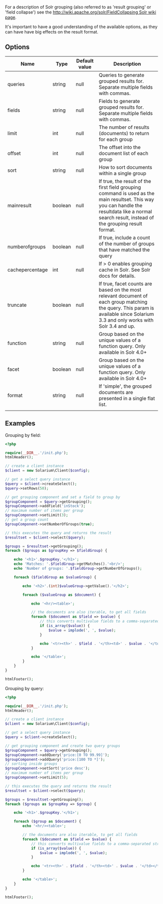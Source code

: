 For a description of Solr grouping (also referred to as 'result grouping' or 'field collapse') see the [http://wiki.apache.org/solr/FieldCollapsing Solr wiki page](http://wiki.apache.org/solr/FieldCollapsing_Solr_wiki_page "wikilink").

It's important to have a good understanding of the available options, as they can have have big effects on the result format.

Options
-------

| Name            | Type    | Default value | Description                                                                                                                                                                                       |
|-----------------|---------|---------------|---------------------------------------------------------------------------------------------------------------------------------------------------------------------------------------------------|
| queries         | string  | null          | Queries to generate grouped results for. Separate multiple fields with commas.                                                                                                                    |
| fields          | string  | null          | Fields to generate grouped results for. Separate multiple fields with commas.                                                                                                                     |
| limit           | int     | null          | The number of results (documents) to return for each group                                                                                                                                        |
| offset          | int     | null          | The offset into the document list of each group                                                                                                                                                   |
| sort            | string  | null          | How to sort documents within a single group                                                                                                                                                       |
| mainresult      | boolean | null          | If true, the result of the first field grouping command is used as the main resultset. This way you can handle the resultdata like a normal search result, instead of the grouping result format. |
| numberofgroups  | boolean | null          | If true, include a count of the number of groups that have matched the query                                                                                                                      |
| cachepercentage | int     | null          | If &gt; 0 enables grouping cache in Solr. See Solr docs for details.                                                                                                                              |
| truncate        | boolean | null          | If true, facet counts are based on the most relevant document of each group matching the query. This param is available since Solarium 3.3 and only works with Solr 3.4 and up.                   |
| function        | string  | null          | Group based on the unique values of a function query. Only available in Solr 4.0+                                                                                                                 |
| facet           | boolean | null          | Group based on the unique values of a function query. Only available in Solr 4.0+                                                                                                                 |
| format          | string  | null          | If 'simple', the grouped documents are presented in a single flat list.                                                                                                                           |
||

Examples
--------

Grouping by field: 

```php
<?php

require(__DIR__.'/init.php');
htmlHeader();

// create a client instance
$client = new Solarium\Client($config);

// get a select query instance
$query = $client->createSelect();
$query->setRows(50);

// get grouping component and set a field to group by
$groupComponent = $query->getGrouping();
$groupComponent->addField('inStock');
// maximum number of items per group
$groupComponent->setLimit(3);
// get a group count
$groupComponent->setNumberOfGroups(true);

// this executes the query and returns the result
$resultset = $client->select($query);

$groups = $resultset->getGrouping();
foreach ($groups as $groupKey => $fieldGroup) {

    echo '<h1>'.$groupKey.'</h1>';
    echo 'Matches: '.$fieldGroup->getMatches().'<br/>';
    echo 'Number of groups: '.$fieldGroup->getNumberOfGroups();

    foreach ($fieldGroup as $valueGroup) {

        echo '<h2>'.(int)$valueGroup->getValue().'</h2>';

        foreach ($valueGroup as $document) {

            echo '<hr/><table>';

            // the documents are also iterable, to get all fields
            foreach ($document as $field => $value) {
                // this converts multivalue fields to a comma-separated string
                if (is_array($value)) {
                    $value = implode(', ', $value);
                }

                echo '<tr><th>' . $field . '</th><td>' . $value . '</td></tr>';
            }

            echo '</table>';
        }
    }
}

htmlFooter();

```

Grouping by query: 

```php
<?php

require(__DIR__.'/init.php');
htmlHeader();

// create a client instance
$client = new Solarium\Client($config);

// get a select query instance
$query = $client->createSelect();

// get grouping component and create two query groups
$groupComponent = $query->getGrouping();
$groupComponent->addQuery('price:[0 TO 99.99]');
$groupComponent->addQuery('price:[100 TO *]');
// sorting inside groups
$groupComponent->setSort('price desc');
// maximum number of items per group
$groupComponent->setLimit(5);

// this executes the query and returns the result
$resultset = $client->select($query);

$groups = $resultset->getGrouping();
foreach ($groups as $groupKey => $group) {

    echo '<h1>'.$groupKey.'</h1>';

    foreach ($group as $document) {
        echo '<hr/><table>';

        // the documents are also iterable, to get all fields
        foreach ($document as $field => $value) {
            // this converts multivalue fields to a comma-separated string
            if (is_array($value)) {
                $value = implode(', ', $value);
            }

            echo '<tr><th>' . $field . '</th><td>' . $value . '</td></tr>';
        }

        echo '</table>';
    }
}

htmlFooter();

```
